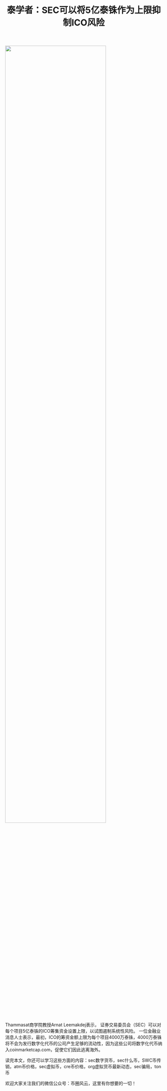 ﻿---
layout: post
title: "泰学者：SEC可以将5亿泰铢作为上限抑制ICO风险"
description: "泰学者：SEC可以将5亿泰铢作为上限抑制ICO风险sec数字货币，sec什么币，SWC币传销，atm币价格，sec虚拟币，cre币价格，org虚拟货币最新动态，sec骗局，ton币"
tags: [SEC币,区块链,tkc,买币网]
categories: [币圈风云,TKC]
---
<img src="http://cdn.utouu.com/biiduuuser/1511342503502.jpg" width="80%"/>

Thammasat商学院教授Arnat Leemakdej表示， 证券交易委员会（SEC）可以对每个项目5亿泰铢的ICO筹集资金设置上限，以试图遏制系统性风险。 一位金融业消息人士表示，最初，ICO的筹资金额上限为每个项目4000万泰铢，4000万泰铢将不会为发行数字化代币的公司产生足够的流动性，因为这些公司将数字化代币纳入coinmarketcap.com，促使它们因此逃离海外。

读完本文，你还可以学习这些方面的内容：sec数字货币，sec什么币，SWC币传销，atm币价格，sec虚拟币，cre币价格，org虚拟货币最新动态，sec骗局，ton币


欢迎大家关注我们的微信公众号：币圈风云，这里有你想要的一切！